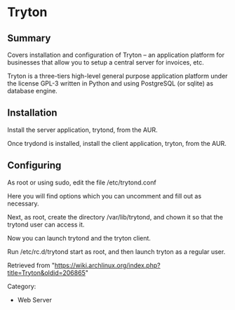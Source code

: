 Tryton
======

  

  Summary
  ------------------------------------------------------------------------------------------------------------------------------------------------------
  Covers installation and configuration of Tryton – an application platform for businesses that allow you to setup a central server for invoices, etc.

Tryton is a three-tiers high-level general purpose application platform
under the license GPL-3 written in Python and using PostgreSQL (or
sqlite) as database engine.

Installation
------------

Install the server application, trytond, from the AUR.

Once trydond is installed, install the client application, tryton, from
the AUR.

Configuring
-----------

As root or using sudo, edit the file /etc/trytond.conf

Here you will find options which you can uncomment and fill out as
necessary.

Next, as root, create the directory /var/lib/trytond, and chown it so
that the trytond user can access it.

Now you can launch trytond and the tryton client.

Run /etc/rc.d/trytond start as root, and then launch tryton as a regular
user.

Retrieved from
"https://wiki.archlinux.org/index.php?title=Tryton&oldid=206865"

Category:

-   Web Server
